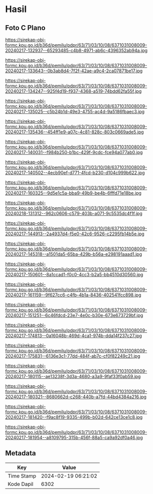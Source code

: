 # Hasil

## Foto C Plano

https://sirekap-obj-formc.kpu.go.id/b36d/pemilu/pdpr/63/71/03/10/08/6371031008009-20240217-132937--65293485-c4b8-4971-ab6c-4396352ab94a.jpg

https://sirekap-obj-formc.kpu.go.id/b36d/pemilu/pdpr/63/71/03/10/08/6371031008009-20240217-133643--0b3ab8d4-7f2f-42ae-a9c4-2ca07871be17.jpg

https://sirekap-obj-formc.kpu.go.id/b36d/pemilu/pdpr/63/71/03/10/08/6371031008009-20240217-134247--925f4d19-f937-4368-a519-74bdd62fa55f.jpg

https://sirekap-obj-formc.kpu.go.id/b36d/pemilu/pdpr/63/71/03/10/08/6371031008009-20240217-135025--c5b24b1d-49e3-4755-ac4d-9a5186fbaec3.jpg

https://sirekap-obj-formc.kpu.go.id/b36d/pemilu/pdpr/63/71/03/10/08/6371031008009-20240217-135436--454ff1e9-a07c-4c81-828c-803c0669ade5.jpg

https://sirekap-obj-formc.kpu.go.id/b36d/pemilu/pdpr/63/71/03/10/08/6371031008009-20240217-140031--f984b250-b1bc-429f-9cdc-fce94a077ab0.jpg

https://sirekap-obj-formc.kpu.go.id/b36d/pemilu/pdpr/63/71/03/10/08/6371031008009-20240217-140502--4ecb90ef-d771-4fcd-b230-d104c999b622.jpg

https://sirekap-obj-formc.kpu.go.id/b36d/pemilu/pdpr/63/71/03/10/08/6371031008009-20240217-160325--9d5e1c5a-bba9-49b9-be4b-6fffd71e18be.jpg

https://sirekap-obj-formc.kpu.go.id/b36d/pemilu/pdpr/63/71/03/10/08/6371031008009-20240218-131312--962c0606-c579-403b-a071-9c5535dc4f1f.jpg

https://sirekap-obj-formc.kpu.go.id/b36d/pemilu/pdpr/63/71/03/10/08/6371031008009-20240217-144913--2a4937d4-f5e0-42c6-9526-c2295fb14b5e.jpg

https://sirekap-obj-formc.kpu.go.id/b36d/pemilu/pdpr/63/71/03/10/08/6371031008009-20240217-145318--a1501da5-65ba-429b-b56a-e298191aaad1.jpg

https://sirekap-obj-formc.kpu.go.id/b36d/pemilu/pdpr/63/71/03/10/08/6371031008009-20240217-150601--8a1ccad1-f0c0-4cc3-b2a5-bb4510d30560.jpg

https://sirekap-obj-formc.kpu.go.id/b36d/pemilu/pdpr/63/71/03/10/08/6371031008009-20240217-161159--9f627cc6-c4fb-4b1a-8436-402541fcc898.jpg

https://sirekap-obj-formc.kpu.go.id/b36d/pemilu/pdpr/63/71/03/10/08/6371031008009-20240217-151251--6c46fdcd-23e7-4e0c-b30e-673e673729bf.jpg

https://sirekap-obj-formc.kpu.go.id/b36d/pemilu/pdpr/63/71/03/10/08/6371031008009-20240217-174813--0a16048b-469d-4ca1-974b-dda14f237c27.jpg

https://sirekap-obj-formc.kpu.go.id/b36d/pemilu/pdpr/63/71/03/10/08/6371031008009-20240217-175831--6136e3c1-77dd-484f-ab7c-cf0f82249c21.jpg

https://sirekap-obj-formc.kpu.go.id/b36d/pemilu/pdpr/63/71/03/10/08/6371031008009-20240217-180115--ae13238f-3d3a-4680-a3a9-9faf33f0ab59.jpg

https://sirekap-obj-formc.kpu.go.id/b36d/pemilu/pdpr/63/71/03/10/08/6371031008009-20240217-180321--8680662d-c268-440b-a7fd-44bd4384a216.jpg

https://sirekap-obj-formc.kpu.go.id/b36d/pemilu/pdpr/63/71/03/10/08/6371031008009-20240217-181420--f9ac8f19-9335-499b-b02d-642ce13ce1c8.jpg

https://sirekap-obj-formc.kpu.go.id/b36d/pemilu/pdpr/63/71/03/10/08/6371031008009-20240217-181954--a8109795-315b-456f-88a5-ca9a92df0a46.jpg


## Metadata

| Key        | Value               |
| ---------- | ------------------- |
| Time Stamp | 2024-02-19 06:21:02 |
| Kode Dapil | 6302                |




